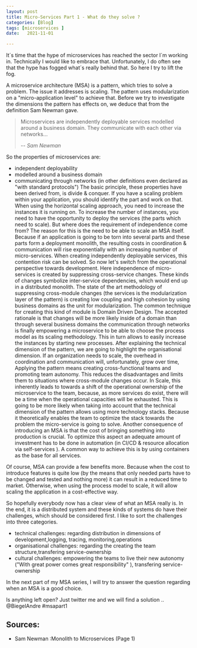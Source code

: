 ```yaml
---
layout: post
title: Micro-Services Part 1 - What do they solve ?
categories: [Blog]
tags: [microservices ]
date:   2021-11-01

---
```

It´s time that the hype of microservices has reached the sector I´m working in. Technically I would like to embrace that. Unfortunately, I do often see that the hype has fogged what´s really behind that. So here I try to lift the fog.

A microservice architecture (MSA) is a pattern, which tries to solve a problem. The issue it addresses is scaling. The pattern uses modularization on a "micro-application level" to achieve that. Before we try to investigate the dimensions the pattern has effects on, we deduce that from the definition Sam Newman gave.

>  Microservices are independently deployable services modelled around a business domain. They communicate with each other via networks...
>
> -- <cite>Sam Newman</cite>
 
 So the properties of microservices are:
+ independent deployability
+ modelled around a business domain
+ communicating through networks (in other definitions even declared as "with standard protocols")
The basic principle, these properties have been derived from, is divide & conquer. If you have a scaling problem within your application, you should identify the part and work on that. When using the horizontal scaling approach, you need to increase the instances it is running on. To increase the number of instances, you need to have the opportunity to deploy the services (the parts which need to scale).
But where does the requirement of independence come from? 
The reason for this is the need to be able to scale an MSA itself. Because if an application is going to be torn into several parts and these parts form a deployment monolith, the resulting costs in coordination & communication will rise exponentially with an increasing number of micro-services. When creating independently deployable services, this contention risk can be solved. 
So now let's switch from the operational perspective towards development. 
Here independence of micro-services is created by suppressing cross-service changes. These kinds of changes symbolize inter-service dependencies, which would end up in a distributed monolith. The state of the art methodology of suppressing cross-module changes (the services is the modularization layer of the pattern) is creating low coupling and high cohesion by using business domains as the unit for modularization. The common technique for creating this kind of module is Domain Driven Design. The accepted rationale is that changes will be more likely inside of a domain than through several business domains
the communication through networks is finally empowering a microservice to be able to choose the process model as its scaling methodology. This in turn allows to easily increase the instances by starting new processes.
After explaining the technical dimension of the pattern, we are going to highlight the organisational dimension. If an organization needs to scale, the overhead in coordination and communication will, unfortunately, grow over time, Applying the pattern means creating cross-functional teams and promoting team autonomy. This reduces the disadvantages and limits them to situations where cross-module changes occur. In Scale, this inherently leads to towards a shift of the operational ownership of the microservice to the team, because, as more services do exist, there will be a time when the operational capacities will be exhausted. This is going to be more likely when taking into account that the technical dimension of the pattern allows using more technology stacks. Because it theoretically enables the team to optimize the stack towards the problem the micro-service is going to solve.
Another consequence of introducing an MSA is that the cost of bringing something into production is crucial. To optimize this aspect an adequate amount of investment has to be done in automation (in CI/CD & resource allocation via self-services ). A common way to achieve this is by using containers as the base for all services.

Of course, MSA can provide a few benefits more. Because when the cost to introduce features is quite low (by the means that only needed parts have to be changed and tested and nothing more) it can result in a reduced time to market. Otherwise, when using the process model to scale, it will allow scaling the application in a cost-effective way. 


So hopefully everybody now has a clear view of what an MSA really is. In the end, it is a distributed system and these kinds of systems do have their challenges, which should be considered first. I like to sort the challenges into three categories.

 
* technical challenges: regarding distribution in dimensions of development,logging, tracing, monitoring,operations
* organisational challenges:  regarding the creating the team structure,transfering service-ownership 
* cultural challenges: empowering the teams to live their new autonomy ("With great power comes great responsibility" ), transfering service-ownership

In the next part of my MSA series, I will try to answer the question regarding when an MSA is a good choice.


Is anything left open? Just twitter me and we will find a solution .. @BiegelAndre #msapart1
 


## Sources:

* Sam Newman :Monolith to Microservices  (Page 1)

 